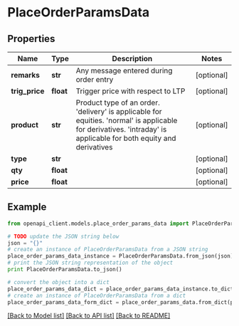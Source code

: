 # PlaceOrderParamsData


## Properties

Name | Type | Description | Notes
------------ | ------------- | ------------- | -------------
**remarks** | **str** | Any message entered during order entry | [optional] 
**trig_price** | **float** | Trigger price with respect to LTP | [optional] 
**product** | **str** | Product type of an order. &#39;delivery&#39; is applicable for equities. &#39;normal&#39; is applicable for derivatives. &#39;intraday&#39; is applicable for both equity and derivatives | [optional] 
**type** | **str** |  | [optional] 
**qty** | **float** |  | [optional] 
**price** | **float** |  | [optional] 

## Example

```python
from openapi_client.models.place_order_params_data import PlaceOrderParamsData

# TODO update the JSON string below
json = "{}"
# create an instance of PlaceOrderParamsData from a JSON string
place_order_params_data_instance = PlaceOrderParamsData.from_json(json)
# print the JSON string representation of the object
print PlaceOrderParamsData.to_json()

# convert the object into a dict
place_order_params_data_dict = place_order_params_data_instance.to_dict()
# create an instance of PlaceOrderParamsData from a dict
place_order_params_data_form_dict = place_order_params_data.from_dict(place_order_params_data_dict)
```
[[Back to Model list]](../README.md#documentation-for-models) [[Back to API list]](../README.md#documentation-for-api-endpoints) [[Back to README]](../README.md)


